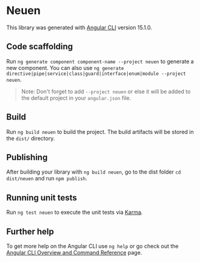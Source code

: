 # Neuen

This library was generated with [Angular CLI](https://github.com/angular/angular-cli) version 15.1.0.

## Code scaffolding

Run `ng generate component component-name --project neuen` to generate a new component. You can also use `ng generate directive|pipe|service|class|guard|interface|enum|module --project neuen`.
> Note: Don't forget to add `--project neuen` or else it will be added to the default project in your `angular.json` file. 

## Build

Run `ng build neuen` to build the project. The build artifacts will be stored in the `dist/` directory.

## Publishing

After building your library with `ng build neuen`, go to the dist folder `cd dist/neuen` and run `npm publish`.

## Running unit tests

Run `ng test neuen` to execute the unit tests via [Karma](https://karma-runner.github.io).

## Further help

To get more help on the Angular CLI use `ng help` or go check out the [Angular CLI Overview and Command Reference](https://angular.io/cli) page.
